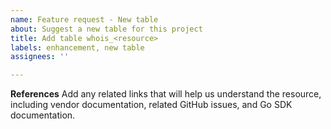 ```yaml
---
name: Feature request - New table
about: Suggest a new table for this project
title: Add table whois_<resource>
labels: enhancement, new table
assignees: ''

---
```


**References**
Add any related links that will help us understand the resource, including vendor documentation, related GitHub issues, and Go SDK documentation.
